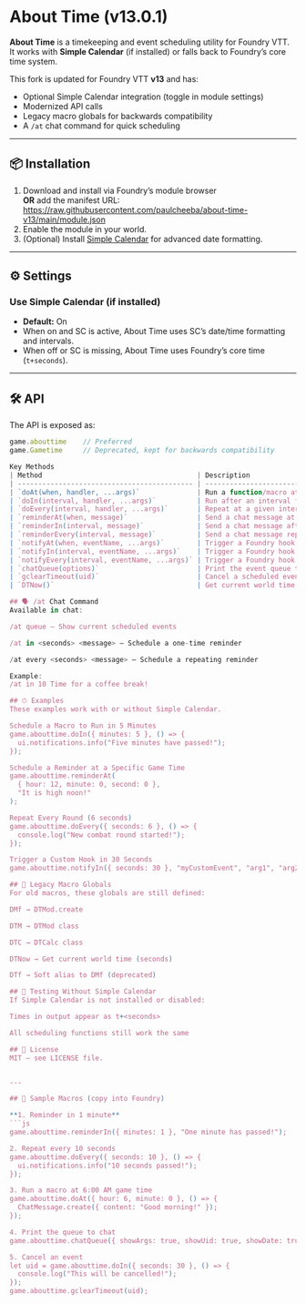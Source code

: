 # About Time (v13.0.1)

**About Time** is a timekeeping and event scheduling utility for Foundry VTT.  
It works with **Simple Calendar** (if installed) or falls back to Foundry’s core time system.  

This fork is updated for Foundry VTT **v13** and has:

- Optional Simple Calendar integration (toggle in module settings)
- Modernized API calls
- Legacy macro globals for backwards compatibility
- A `/at` chat command for quick scheduling

---

## 📦 Installation

1. Download and install via Foundry’s module browser  
   **OR** add the manifest URL:  
https://raw.githubusercontent.com/paulcheeba/about-time-v13/main/module.json
2. Enable the module in your world.
3. (Optional) Install [Simple Calendar](https://foundryvtt.com/packages/foundryvtt-simple-calendar) for advanced date formatting.

---

## ⚙ Settings

### Use Simple Calendar (if installed)
- **Default:** On  
- When on and SC is active, About Time uses SC’s date/time formatting and intervals.  
- When off or SC is missing, About Time uses Foundry’s core time (`t+seconds`).

---

## 🛠 API

The API is exposed as:

```js
game.abouttime    // Preferred
game.Gametime     // Deprecated, kept for backwards compatibility

Key Methods
| Method                                      | Description                                   |
| ------------------------------------------- | --------------------------------------------- |
| `doAt(when, handler, ...args)`              | Run a function/macro at a specific game time. |
| `doIn(interval, handler, ...args)`          | Run after an interval from now.               |
| `doEvery(interval, handler, ...args)`       | Repeat at a given interval.                   |
| `reminderAt(when, message)`                 | Send a chat message at a specific time.       |
| `reminderIn(interval, message)`             | Send a chat message after an interval.        |
| `reminderEvery(interval, message)`          | Send a chat message repeatedly.               |
| `notifyAt(when, eventName, ...args)`        | Trigger a Foundry hook at a specific time.    |
| `notifyIn(interval, eventName, ...args)`    | Trigger a Foundry hook after an interval.     |
| `notifyEvery(interval, eventName, ...args)` | Trigger a Foundry hook repeatedly.            |
| `chatQueue(options)`                        | Print the event queue to chat.                |
| `gclearTimeout(uid)`                        | Cancel a scheduled event.                     |
| `DTNow()`                                   | Get current world time (seconds).             |

## 🗣 /at Chat Command
Available in chat:

/at queue — Show current scheduled events

/at in <seconds> <message> — Schedule a one-time reminder

/at every <seconds> <message> — Schedule a repeating reminder

Example:
/at in 10 Time for a coffee break!

## ⏱ Examples
These examples work with or without Simple Calendar.

Schedule a Macro to Run in 5 Minutes
game.abouttime.doIn({ minutes: 5 }, () => {
  ui.notifications.info("Five minutes have passed!");
});

Schedule a Reminder at a Specific Game Time
game.abouttime.reminderAt(
  { hour: 12, minute: 0, second: 0 },
  "It is high noon!"
);

Repeat Every Round (6 seconds)
game.abouttime.doEvery({ seconds: 6 }, () => {
  console.log("New combat round started!");
});

Trigger a Custom Hook in 30 Seconds
game.abouttime.notifyIn({ seconds: 30 }, "myCustomEvent", "arg1", "arg2");

## 📜 Legacy Macro Globals
For old macros, these globals are still defined:

DMf → DTMod.create

DTM → DTMod class

DTC → DTCalc class

DTNow → Get current world time (seconds)

DTf → Soft alias to DMf (deprecated)

## 🧪 Testing Without Simple Calendar
If Simple Calendar is not installed or disabled:

Times in output appear as t+<seconds>

All scheduling functions still work the same

## 📝 License
MIT — see LICENSE file.


---

## 🎯 Sample Macros (copy into Foundry)

**1. Reminder in 1 minute**
```js
game.abouttime.reminderIn({ minutes: 1 }, "One minute has passed!");

2. Repeat every 10 seconds
game.abouttime.doEvery({ seconds: 10 }, () => {
  ui.notifications.info("10 seconds passed!");
});

3. Run a macro at 6:00 AM game time
game.abouttime.doAt({ hour: 6, minute: 0 }, () => {
  ChatMessage.create({ content: "Good morning!" });
});

4. Print the queue to chat
game.abouttime.chatQueue({ showArgs: true, showUid: true, showDate: true, gmOnly: false });

5. Cancel an event
let uid = game.abouttime.doIn({ seconds: 30 }, () => {
  console.log("This will be cancelled!");
});
game.abouttime.gclearTimeout(uid);
